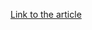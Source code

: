 [Link to the article](https://securityscorecard.com/blog/securityscorecard-finds-usaid-hack-much-larger-than-initially-thought)
